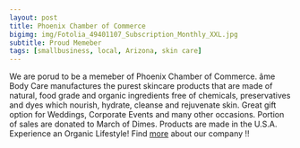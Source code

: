 ```yaml
---
layout: post
title: Phoenix Chamber of Commerce
bigimg: img/Fotolia_49401107_Subscription_Monthly_XXL.jpg
subtitle: Proud Memeber
tags: [smallbusiness, local, Arizona, skin care]
---
```


We are porud to be a memeber of Phoenix Chamber of Commerce. 
âme Body Care manufactures the purest skincare products that are made of natural, food grade and organic ingredients free of chemicals, preservatives and dyes which nourish, hydrate, cleanse and rejuvenate skin. Great gift option for Weddings, Corporate Events and many other occasions. Portion of sales are donated to March of Dimes. Products are made in the U.S.A. Experience an Organic Lifestyle!
Find [more](https://business.phoenixchamber.com/list/member/ame-body-care-mesa-72189) about our company !!
